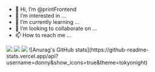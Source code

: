 - 👋 Hi, I’m @printFrontend
- 👀 I’m interested in ...
- 🌱 I’m currently learning ...
- 💞️ I’m looking to collaborate on ...
- 📫 How to reach me ...

<img src="https://img.shields.io/badge/HTML-orange?style=flat&logo=HTML5&logoColor=E34F26"/>
<img src="https://img.shields.io/badge/CSS-blue?style=flat&logo=CSS3&logoColor=1572B6"/>
<img src="https://img.shields.io/badge/javascirpt-yellow?style=flat&logo=JavaScript&logoColor=F7DF1E"/>
![Anurag's GitHub stats](https://github-readme-stats.vercel.app/api?username=donny&show_icons=true&theme=tokyonight)
